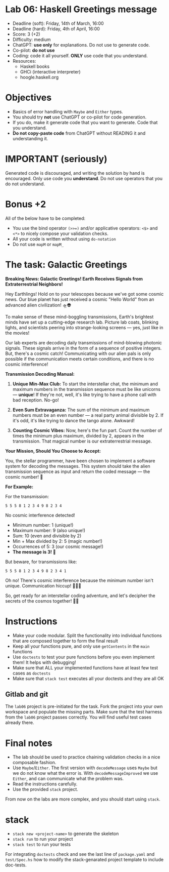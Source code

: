 # Lab 06: Haskell Greetings message

* Deadline (soft): Friday, 14th of March, 16:00
* Deadline (hard): Friday, 4th of April, 16:00
* Score: 3 (+2)
* Difficulty: medium
* ChatGPT: **use only** for explanations. Do not use to generate code.
* Co-pilot: **do not use**
* Coding: code it all yourself. **ONLY** use code that you understand.
* Resources:
   * Haskell books
   * GHCi (interactive interpreter)
   * hoogle.haskell.org


# Objectives

* Basics of error handling with `Maybe` and `Either` types.
* You should try **not** use ChatGPT or co-pilot for code generation. 
* If you do, make it generate code that you want to generate. Code that you understand.
* **Do not copy-paste code** from ChatGPT without READING it and understanding it.


# IMPORTANT (seriously)

Generated code is discouraged, and writing the solution by hand is encouraged.
Only use code you **understand**. Do not use operators that you do not understand.


# Bonus +2

All of the below have to be completed:
* You use the bind operator `(>>=)` and/or applicative operators: `<$>` and `<*>` to nicely compose your validation checks.
* All your code is written without using `do-notation`
* Do not use `mapM` or `mapM_`




# The task: Galactic Greetings

**Breaking News: Galactic Greetings! Earth Receives Signals from Extraterrestrial Neighbors!**

Hey Earthlings! Hold on to your telescopes because we've got some cosmic news. Our blue planet has just received a cosmic "Hello World" from an advanced alien civilization! 🛸👽

To make sense of these mind-boggling transmissions, Earth's brightest minds have set up a cutting-edge research lab. Picture lab coats, blinking lights, and scientists peering into strange-looking screens — yes, just like in the movies!

Our lab experts are decoding daily transmissions of mind-blowing photonic signals. These signals arrive in the form of a sequence of positive integers. But, there's a cosmic catch! Communicating with our alien pals is only possible if the communication meets certain conditions, and there is no cosmic interference! 

**Transmission Decoding Manual:**

1. **Unique Min-Max Club:** To start the interstellar chat, the minimum and maximum numbers in the transmission sequence must be like unicorns — **unique**! If they're not, well, it's like trying to have a phone call with bad reception. No-go!

2. **Even Sum Extravaganza:** The sum of the minimum and maximum numbers must be an even number — a real party animal divisible by 2. If it's odd, it's like trying to dance the tango alone. Awkward!

3. **Counting Cosmic Vibes:** Now, here's the fun part. Count the number of times the minimum plus maximum, divided by 2, appears in the transmission. That magical number is our extraterrestrial message.

**Your Mission, Should You Choose to Accept:**

You, the stellar programmer, have been chosen to implement a software system for decoding the messages.
This system should take the alien transmission sequence as input and return the coded message — the cosmic number! 🚀

**For Example:**

For the transmission:
```
5 5 5 8 1 2 3 4 9 8 2 3 4
```
No cosmic interference detected!
- Minimum number: 1 (unique!)
- Maximum number: 9 (also unique!)
- Sum: 10 (even and divisible by 2)
- Min + Max divided by 2: 5 (magic number!)
- Occurrences of 5: 3 (our cosmic message!)
- **The message is 3! 🌌**

But beware, for transmissions like:
```
5 5 5 8 1 2 3 4 9 8 2 3 4 1
```
Oh no! There's cosmic interference because the minimum number isn't unique. Communication hiccup! 📡🤷‍♀️

So, get ready for an interstellar coding adventure, and let's decipher the secrets of the cosmos together! 🌌👾
 

# Instructions

* Make your code modular. Split the functionality into individual functions
that are composed together to form the final result
* Keep all your functions pure, and only use `getContents` in the `main` functions
* Use `doctests` to test your pure functions before you even implement them! It helps with debugging!
* Make sure that ALL your implemented functions have at least few test cases as `doctests`
* Make sure that `stack test` executes all your doctests and they are all OK


## Gitlab and git

The `lab06` project is pre-initiated for the task. Fork the project into your own workspace
and populate the missing parts.  Make sure that the test harness from the `lab06` project
passes correctly. You will find useful test cases already there.

# Final notes

* The lab should be used to practice chaining validation checks in a nice composable fashion.
* Use `Maybe`/`Either`.  The first version with `decodeMessage` uses `Maybe` but we do not know what the error is. With `decodeMessageImproved` we use `Either`, and can communicate what the problem was.
* Read the instructions carefully.
* Use the provided `stack` project.

From now on the labs are more complex, and you should start using `stack`.

# stack

* `stack new <project-name>` to generate the skeleton
* `stack run` to run your project
* `stack test` to run your tests

For integrating `doctests` check and see the last line of `package.yaml` and `test/Spec.hs` how to modify the stack-genarated project template to include doc-tests.

